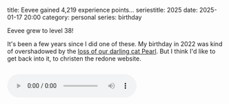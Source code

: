 title: Eevee gained 4,219 experience points...
seriestitle: 2025
date: 2025-01-17 20:00
category: personal
series: birthday

Eevee grew to level 38!

It's been a few years since I did one of these.  My birthday in 2022 was kind of overshadowed by the [loss of our darling cat Pearl]({filename}/2022-01-25-goodbye-pearl.markdown).  But I think I'd like to get back into it, to christen the redone website.

<!-- more -->

<audio src="{static}/media/2012-01/levelup.ogv" controls autoplay style="margin: 1em auto;">

## This year

### Untitled Trefoil game

<div class="prose-full-illustration">
<img src="{attach}/media/2025-01-birthday/trefoil-demo.gif" alt="Clip of a pixel art game where three chibi characters walk around a grassy field, encounter a sheep called a &quot;Cubaa&quot;, and attack it until it's &quot;not feeling it any more&quot;">
</div>

This was my entry for my annual horny game jam, [🔞 Strawberry Jam 8](https://itch.io/jam/strawberry-jam-8).  Tragically, we did not make it.  I think I bit off a bit more than I could chew by trying to design and also implement an RPG battle system in an engine I haven't used much.

The engine in question is [Godot](https://godotengine.org/), which I keep _desperately_ trying to get a foothold in, and then...  not...  doing.  By "foothold" I mostly mean a little bundle of common code I've written atop Godot for dealing with cases that come up a lot in games but that are too specific for the engine to include directly — a basic actor type, scene switching, that sort of thing.  Just a mini library for me that's already made all the decisions I would make, so I'm not starting completely from scratch.

I guess the other half of a "foothold" is figuring out how to make the engine do things _at all_.  Other than a [brief foray into Unity many years ago]({filename}/2017-10-13-coaxing-2d-platforming-out-of-unity.markdown) that didn't go much further than twiddling with player physics, I just haven't really tried using an integrated engine, and _boy_ — in some ways, it's harder than rolling your own everything.  If a built-in gizmo doesn't do something I take for granted that I should be able to do, then...  fuck me, I guess?

But I would still like to get away from actually having to build every feature from scratch myself (like I do in [LÖVE](https://love2d.org/)) because it just takes so much dang time, which I am then not spending on _making a video game_.  So I would really like to get something resembling a game built and released in Godot!  And this is the latest of several attempts in which I do not do that.

I think there were two big stumbling blocks here that were not conducive to wrangling a new-to-me engine in a jam setting, and I think both are partly effects of Godot's being new-in-general:

- There's often not an obvious good way to approach a problem with Godot's primitives.  Nodes are a cool idea and all, but I think it's less than obvious that you might want to use node names as an ad-hoc interface, e.g. by giving actors a collection of behavior nodes named after components or states or something.

- There's a lot of little oddball behavior and little feature gaps, most notably from GDScript, Godot's bespoke language that's "we have Python at home".  But for a non-code example: there's no way to give a UI widget a maximum size, so if a long word sneaks into your text somewhere...  don't do that, I guess?  Stuff like that that will cost you a few valuable hours chasing down only to find that it doesn't exist.

I took notes at the time about a lot of the speed bumps I ran into, and many of them were about GDScript specifically, but I never wrote them up because...  I mean, christ, I don't want to do another epic teardown XD of a language.  It's embarrassing enough being known for the first one.  Instead, let me try to summarize with a single bullet point that I hope will convey _the vibe_ to anyone who's ever thought about language design for a few minutes:

- Some builtin functions can accept an arbitrary number of arguments.  There is no way to write a function in user code that accepts an arbitrary number of arguments.

Anyway the short version here is that I picked too big of a project to do in a month _and_ I tried to do it in an engine that still has a lot of rough edges.


### Anise

<div class="prose-full-illustration">
<img src="{attach}/media/2025-01-birthday/anise2020.jpg" alt="Photo of a black sphynx cat in a wintery sweater looking somewhat solemnly at the camera, with an American flag background edited in around him and &quot;anise 2020&quot; poorly scribbled underneath">
</div>

Anise was sick for much of 2023, which kind of fucked up that whole year, but we finally cured him this past spring.  Hooray!  Here is a photo of him from his 2020 Presidential campaign.

This is worth its own post, which I have already written, but it was on Cohost, which is now gone.  Maybe I'll port it over and add a bunch of cat photos to it.

Anyway he's fine and that's great.


### vignettes

<div class="prose-full-illustration">
<img src="{attach}/media/2025-01-birthday/vignettes-walk.png" alt="Screenshot of a visual novel where two sheep-like characters are out for a walk; one, named Clover, is saying &quot;It's not too far, I think.  About half a mile past that burrito place where none of the waiters wear pants.&quot;">
</div>

So, we released [🔞 Cherry Kisses](https://eevee.itch.io/cherry-kisses) a few years ago.  (Five.  _Five_ years ago??  Oh my god)  It's a little spruced-up jam game where you walk around and talk to customers and do little sex scenes with them, accompanied by art, and also there's an overarching puzzle aspect you can completely ignore if you want.

This was _originally_, as I said, a jam game, which we didn't actually finish in time, but which took maybe a month and a half to do.  At the time, I thought: wow, great!  This porn stuff is E-Z.  We should just crank a couple of these out a year, in between other stuff we're doing!

_Five years later_, we have not yet released another porn game.  Or another game on Steam at all!  Not for lack of trying — we started several (overscoped) visual novels that never ended up finding their footing.

COVID and other world events kind of put a damper on things, creating a broader problem: it's just been _hard_ to drum up the right mood for writing extended lighthearted sex romps.

That said, we _finally_ have something that is _almost_ done.  Actually it's been asymptotically approaching "done" for a while.  It's tentatively called **vignettes**, and the idea is that we will release a _shorter_ story, then go back and update the game later with more shorter stories, and also play around with the format if I feel like it too.  Hopefully this will fix some of our scoping problems.

It's still not done.  But we did most of the work for it this past year.  Like 90%.  It's so close.  I'm getting back to it after I finish this post and another urgent thing.

I'm actually going slowly insane over this, because I've been designing characters and whatnot for VN purposes for _years_, and they have all been rolling around in my head like marbles that whole time, and _no one outside this house knows anything about them_.  I need to let them out!


### fox flux

<div class="prose-full-illustration">
<img src="{attach}/media/2025-01-birthday/fox-flux-home.png" alt="Screenshot of a pixel art platformer, showing the protagonist (an orange fox) standing in a sort of basement of an abstract home, with jelly beans and chick-shaped candies floating next to her and gift boxes and furniture on a level above">
</div>

Wow!  When I sat down to write this post I thought I'd done basically nothing on [fox flux](https://eevee.itch.io/fox-flux-deluxe) all year.  But I guess I did a lot actually.  It's not moving quite as quickly as I'd hoped, and the game is in a bit of disarray so there haven't been [Patreon](https://www.patreon.com/eevee) builds in a bit, but, it _is_ moving.

I don't want to write out a whole gritty changelog here, but suffice to say I implemented a _bunch_ of stuff that had been languishing as little stubs for a long time, so the game feels a lot closer to feature-complete.  Now I just have to make a zillion levels!  How hard could _that_ be?

(It's very hard.  It's where I got blocked, creatively!  All my level ideas turned out not fun and I didn't have any more so I went to work on other stuff for a while.  Puzzle level design is fuckin' _gnarly_ my dudes)


### Lexy's Labyrinth

<div class="prose-full-illustration">
<img src="{attach}/media/2025-01-birthday/lexys-labyrinth.png" alt="Screenshot of Lexy's Labyrinth, a tile-based browser puzzle game, showing a small fox player in a maze of ice, water, hot coals, and land mines, as well as a lot of surrounding UI">
</div>

[Lexy's Labyrinth](https://c.eev.ee/lexys-labyrinth/), my free Chip's Challenge emulator, was like 90% finished, so I sat down and 100% finished it.  Or, I dunno, 99%.

Highlights include:

- Now has [CCLP5](https://c.eev.ee/lexys-labyrinth/#pack=cclp5), the latest and greatest community level pack!  Adding this in is what got me back to working on LL, so, thanks for putting it together, everyone.

- The tileset got a lot of touching up, and it now sports a brighter palette, instead of merely a copy of an old dull (not even pastel, just, dull) fox flux palette.  The website is pink to match Lexy, too, though I fear it might be too reddish?

- You can hold <kbd>R</kbd> to restart the level!  At last!

- Undo now uses much less memory, and the undo buffer is limited by size rather than time (though it will always save at least 30 seconds).  On the most pathological built-in level I could find, 30 seconds was about 12 MB, and the limit is 10 MB, so this should be a huge improvement pretty much anywhere.  On a sokoban-like level where the player is mostly stopping and thinking while nothing else happens, undo is virtually unlimited.

- Rewind now accelerates the further back you go, too.

- There are several touchscreen control schemes now: swipe, tap relative to the player, or tap relative to the viewport.  So you can try whichever is least bad.  There's also partial gamepad support, though only within a level.

- A bit more CC2 behavior is now shown visually within the level where it wouldn't be in CC2, like dynamite always showing its full explosion radius.

- Compatibility is vastly improved, _and_ more of the built-in levels are beatable.  (Some of the built-in levels are designed for CC1, but the default rules are CC2-like and _slightly_ different.  A couple levels now have manual patches specifically to make them beatable, a tactic borrowed from ZDoom.)

- Support for Lynx mode has gone from "very bad" to "pretty solid"!  It's still not speedrun legal, largely because it doesn't fully emulate frankly insane bugs like actors being able to teleport on top of each other, but it should be sufficiently accurate for normal purposes.

The editor is also vastly, _vastly_ better; it has multiple new tools for otherwise awkward tasks, it supports arbitrary selections (including a new wand select tool), it supports CC1-style tile connections, and it can export levels in CC1 format!

I'd had code for that last thing written for ages and just never plugged it in, and I didn't even notice until I saw someone in the Bit Busters Discord comment that LL wasn't useful for CC1 level editing because it couldn't actually export as CC1.  Whoops.

There are also lots of experimental extra tiles, though they aren't all fully implemented, and I haven't made any "official" levels with them.  I _did_ start on my own level pack for Lexy's Labyrinth specifically, but I completely forgot about it until I was writing this post just now.  Wonder if I'll ever finish that.  200 levels is a lot, but it's also good practice.


### Doom stuff

<div class="prose-full-illustration">
<img src="{attach}/media/2025-01-birthday/idfkn.png" alt="Screenshot of an &quot;idgames archive&quot; website listing, showing two Doom WADs that list their maps with some stats, whether they support skill levels, whether they have music, etc.">
</div>

In August, Microsoft unveiled an entirely redone official Doom release, now with Boom support, making it compatible with more of the Doom ecosystem.

That was weird, because Boom is a third-party fork of the open source Doom release, meaning it's GPL.  And there was no release of the current Doom codebase.

Turns out that what Microsoft did was pay someone to cleanroom Boom from scratch, effectively laundering the GPL off of it, so that they could add open source extensions to Doom (an open source game) and make it proprietary again.

I found this...  _frustrating_.  But a lot of Doom people didn't really care and mostly found it neat that they can play Doom on an XBox now.  (It's notoriously difficult to put someone else's GPL code on a console.  The console APIs are all covered under NDAs — you know, to prevent anyone from finding out that the **X**Box uses Direct**X** — so you'd be in a position where the GPL requires you to release your modified code, but the NDA requires you to not do that.)

Instead of sitting around being mad forever that the very people who've benefitted so much from Doom's being open source don't really care about open source, I tried to pour it into something slightly more constructive, and so I started tinkering with an improved [idgames](https://www.doomworld.com/idgames/) frontend.  I guess the idea was that people mostly seemed to value having a WAD browser built into Microsoft Doom, but there's no reason we can't have that for the entire archive of everything ever made, right?

I ran out of steam before it got _too_ far, but I did get it doing a few interesting things, like automatically producing screenshots of the opening shot of each level (which you can see in the screenshot above).  I had some other ideas, like trying to infer qualitative descriptions of level size and difficulty, but didn't quite get around to it.  Oh well.

<div class="prose-full-illustration">
<img src="{attach}/media/2025-01-birthday/doom-text-generator.png" alt="Screenshot of my Doom text generator, with a selection of fonts and colors and text rendering sliders, currently displaying &quot;Instead, I worked on this some more&quot;">
</div>

So I went back to my [Doom text generator](https://c.eev.ee/doom-text-generator/), a former advent calendar project that I cranked out in a day and [wrote about before]({filename}/updates/2019-12-01-doom-text-generator.markdown).  I'd seen a couple people mention having actually used it, which was cool, so I went and did some stuff to it.

- It could only render its own built-in fonts, so an obvious extension was to extend it to load fonts of any format from a provided WAD or PK3, all client-side.

- It has a truckload more built-in fonts now, courtesy of [Jimmy Paddock's collection](https://forum.zdoom.org/viewtopic.php?t=33409).  So the Doom text generator can now generate Duke Nukem text, too.  Weird.

- It can, finally, combine multiple fonts in a single message, using a tiny bbcode-like markup language.

- It can generate a bunch of images in bulk, which is exceptionally handy for level authors targeting vanilla-like Doom, where you have to provide your own level name images.  It can even read the level names directly from a `MAPINFO` file that more advanced ports would use to render names themselves.

Now it's got a [Doomworld thread](https://www.doomworld.com/forum/topic/147196-doom-text-generator-%E2%80%94-last-updated-2024-11-25/) and [source code](https://github.com/eevee/doom-text-generator) (little redundant since it's all shipped to the client) and everything.  It's like a real project!  I'm glad people find it useful.

It even got a Cacowards 2024 sidebar shoutout, which is cool, making this basically the only thing of note I've ever done in the Doom ecosystem.  The Boom license laundering also got an explicit shoutout, though, so.  Cool.



### Sudoku

<div class="prose-full-illustration">
<img style="max-height: 20em;" src="https://c.eev.ee/puzzles/sudoku-20241018-1.svg" alt="A sudoku with no given digits, but several diagonal clues outside the grid and some killer cages inside">
</div>

I made some sudoku, after realizing I could just make some sudoku if I wanted to.  My first one is appropriately titled [1](https://sudokupad.app/cb5yikms2b) (killer + little killer), and the rest are on my new [puzzle index](https://c.eev.ee/puzzles/).  Speaking of which—


### You are here

<div class="prose-full-illustration">
<img src="{attach}/media/2025-01-birthday/you-are-here.png" alt="Screenshot of this post">
</div>

I [redesigned the website]({filename}/updates/2024-12-03-fresh-start.markdown) in the wake of Cohost's shutdown, and after several years of not writing much.  Time will tell if it encourages me to write more going forward, but so far, so good.

I also wrote those pages about stuff!  The list of [variant sudoku types]({filename}/pages/fyi/variant-sudoku.markdown) (which I've even used for my own reference already), and ports of my [Lights Out]({filename}/pages/toys/lights-out.markdown) and [Rush Hour]({filename}/pages/toys/rush-hour.markdown) CSS crimes from Cohost.


## This year

I basically forget about any aspirational list like this within a week, but I would _really really_ like to:

- Get **vignettes** released, _and_ get a couple more stories added to it!

- Get **fox flux** out of its level design rut and just accelerate into building the game proper.  Also more patron builds.

- Write more, I think.  I do kind of miss it.

I'd like to...  reconnect with the world, I guess.  Everything feels disconnected.  I dropped Twitter and tried to rebuild on Cohost, did not really succeed at that (there's a post in that, too), and then Cohost went down.  Now there's Bluesky, I guess, but I feel like I'm two platforms and several years in the hole.  _And_ a couple closer friendships disintegrated over the same period, so I have been adrift as all hell.

And the primary way I know how to connect with anyone is through my work!  So I need to make some!

